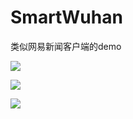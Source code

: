 # SmartWuhan
类似网易新闻客户端的demo

![](http://a2.qpic.cn/psb?/V12fgD7h0Y65Xn/qCnFijL9oZQIn2TRQpC5Nt9Szh3ZG5Bq3wIxyFcDCkw!/b/dG8BAAAAAAAA&bo=aAGAAgAAAAAFB88!&rf=viewer_4)


![](http://a1.qpic.cn/psb?/V12fgD7h0Y65Xn/yx0e*Yu7p2mWw41h1xtm4ty6yw2Gojn1*5Q593o*Uy8!/b/dAsBAAAAAAAA&bo=aAGAAgAAAAAFB88!&rf=viewer_4)

![](http://a2.qpic.cn/psb?/V12fgD7h0Y65Xn/sJcbDBMaCvVQOOOdaWPxPXYD9WSBo9BFBM*Rv3z7gX8!/b/dG8BAAAAAAAA&bo=aAGAAgAAAAAFAMg!&rf=viewer_4)


